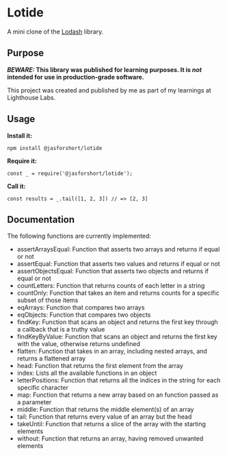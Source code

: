 # Lotide

A mini clone of the [Lodash](https://lodash.com) library.

## Purpose

**_BEWARE:_ This library was published for learning purposes. It is _not_ intended for use in production-grade software.**

This project was created and published by me as part of my learnings at Lighthouse Labs. 

## Usage

**Install it:**

`npm install @jasforshort/lotide`

**Require it:**

`const _ = require('@jasforshort/lotide');`

**Call it:**

`const results = _.tail([1, 2, 3]) // => [2, 3]`

## Documentation

The following functions are currently implemented:

* assertArraysEqual: Function that asserts two arrays and returns if equal or not
* assertEqual: Function that asserts two values and returns if equal or not
* assertObjectsEqual: Function that asserts two objects and returns if equal or not
* countLetters: Function that returns counts of each letter in a string
* countOnly: Function that takes an item and returns counts for a specific subset of those items
* eqArrays: Function that compares two arrays
* eqObjects: Function that compares two objects
* findKey: Function that scans an object and returns the first key through a callback that is a truthy value
* findKeyByValue: Function that scans an object and returns the first key with the value, otherwise returns undefined
* flatten: Function that takes in an array, including nested arrays, and returns a flattened array
* head: Function that returns the first element from the array
* index: Lists all the available functions in an object
* letterPositions: Function that returns all the indices in the string for each specific character
* map: Function that returns a new array based on an function passed as a parameter
* middle: Function that returns the middle element(s) of an array
* tail: Function that returns every value of an array but the head
* takeUntil: Function that returns a slice of the array with the starting elements
* without: Function that returns an array, having removed unwanted elements